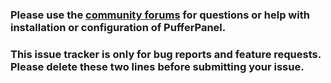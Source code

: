 ### Please use the [community forums](https://community.pufferpanel.com) for questions or help with installation or configuration of PufferPanel.
### This issue tracker is only for bug reports and feature requests. Please delete these two lines before submitting your issue.
